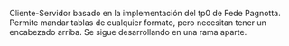 Cliente-Servidor basado en la implementación del tp0 de Fede Pagnotta.
Permite mandar tablas de cualquier formato, pero necesitan tener un encabezado arriba.
Se sigue desarrollando en una rama aparte.
